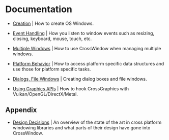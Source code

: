 # Documentation

- [Creation](creation.md) | How to create OS Windows.

- [Event Handling](event-handling.md) | How you listen to window events such as resizing, closing, keyboard, mouse, touch, etc.

- [Multiple Windows](multiple-windows.md) | How to use CrossWindow when managing multiple windows.

- [Platform Behavior](platform-behavior.md) | How to access platform specific data structures and use those for platform specific tasks.

- [Dialogs, File Windows](dialogs-file-windows.md) | Creating dialog boxes and file windows.

- [Using Graphics APIs](graphics-apis.md) | How to hook CrossGraphics with Vulkan/OpenGL/DirectX/Metal.

## Appendix

- [Design Decisions](design-descisions.md) | An overview of the state of the art in cross platform windowing libraries and what parts of their design have gone into CrossWindow.